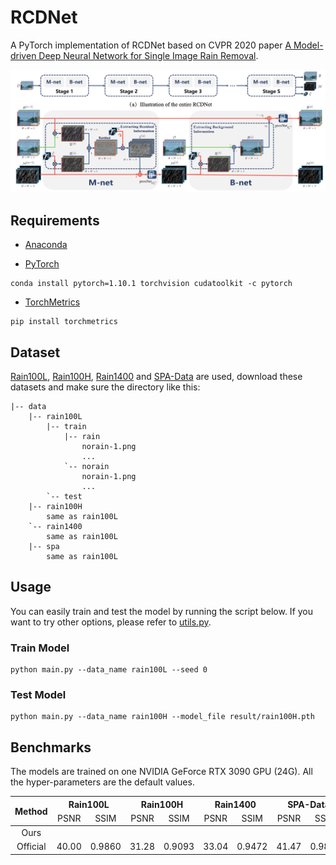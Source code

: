 # RCDNet

A PyTorch implementation of RCDNet based on CVPR 2020 paper
[A Model-driven Deep Neural Network for Single Image Rain Removal](https://arxiv.org/abs/2005.01333).

![Network Architecture](result/structure.png)

## Requirements

- [Anaconda](https://www.anaconda.com/download/)

- [PyTorch](https://pytorch.org)

```
conda install pytorch=1.10.1 torchvision cudatoolkit -c pytorch
```

- [TorchMetrics](https://torchmetrics.readthedocs.io/en/latest/)
```
pip install torchmetrics
```

## Dataset

[Rain100L](https://mega.nz/file/MpgnwYDS#jqyDEyL1U9srLBbEFCPnAOZb2HZTsSrwSvRGQ6m6Dzc),
[Rain100H](https://www.dropbox.com/s/kzbzer5wem37byg/rain100H.zip?dl=0),
[Rain1400](https://mega.nz/file/XSxSEajb#6ZwCOSeFqAnErIg6bIjs_bUFOKcs7HoZ2rwXCP8htZc)
and [SPA-Data](https://www.kaggle.com/leftthomas/spadata) are used, download these datasets and make sure the directory
like this:
```                           
|-- data     
    |-- rain100L
        |-- train
            |-- rain
                norain-1.png
                ...
            `-- norain
                norain-1.png
                ...
        `-- test                                                        
    |-- rain100H
        same as rain100L
    `-- rain1400
        same as rain100L                       
    |-- spa
        same as rain100L
```

## Usage

You can easily train and test the model by running the script below. If you want to try other options, please refer to
[utils.py](utils.py).

### Train Model

```
python main.py --data_name rain100L --seed 0
```

### Test Model

```
python main.py --data_name rain100H --model_file result/rain100H.pth
```

## Benchmarks

The models are trained on one NVIDIA GeForce RTX 3090 GPU (24G). All the hyper-parameters are the default values.

<table>
<thead>
  <tr>
    <th rowspan="3">Method</th>
    <th colspan="2">Rain100L</th>
    <th colspan="2">Rain100H</th>
    <th colspan="2">Rain1400</th>
    <th colspan="2">SPA-Data</th>
    <th rowspan="3">Download</th>
  </tr>
  <tr>
    <td align="center">PSNR</td>
    <td align="center">SSIM</td>
    <td align="center">PSNR</td>
    <td align="center">SSIM</td>
    <td align="center">PSNR</td>
    <td align="center">SSIM</td>
    <td align="center">PSNR</td>
    <td align="center">SSIM</td>
  </tr>
</thead>
<tbody>
  <tr>
    <td align="center">Ours</td>
    <td align="center"> </td>
    <td align="center"> </td>
    <td align="center"> </td>
    <td align="center"> </td>
    <td align="center"> </td>
    <td align="center"> </td>
    <td align="center"> </td>
    <td align="center"> </td>
    <td align="center"><a href="https://mega.nz/folder/t4wi1QhZ#zhr0_u0_vr4bD9xDTwFuig">MEGA</a></td>
  </tr>
  <tr>
    <td align="center">Official</td>
    <td align="center">40.00</td>
    <td align="center">0.9860</td>
    <td align="center">31.28</td>
    <td align="center">0.9093</td>
    <td align="center">33.04</td>
    <td align="center">0.9472</td>
    <td align="center">41.47</td>
    <td align="center">0.9834</td>
    <td align="center"><a href="https://github.com/hongwang01/RCDNet_simple">Github</a></td>
  </tr>
</tbody>
</table>

